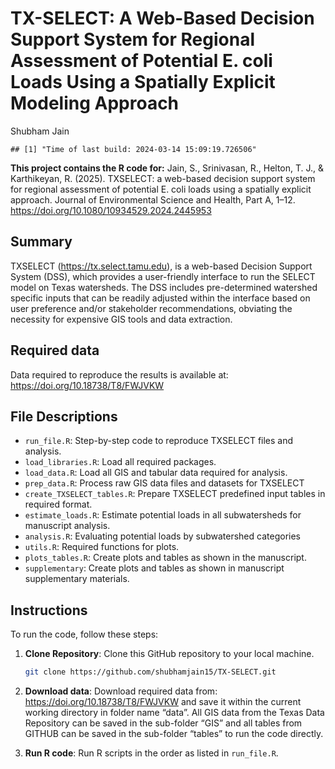 TX-SELECT: A Web-Based Decision Support System for Regional Assessment
of Potential E. coli Loads Using a Spatially Explicit Modeling Approach
================
Shubham Jain

    ## [1] "Time of last build: 2024-03-14 15:09:19.726506"

**This project contains the R code for:** Jain, S., Srinivasan, R., Helton, T. J., & Karthikeyan, R. (2025). TXSELECT: a web-based decision support system for regional assessment of potential E. coli loads using a spatially explicit approach. Journal of Environmental Science and Health, Part A, 1–12. https://doi.org/10.1080/10934529.2024.2445953

## Summary

TXSELECT (<https://tx.select.tamu.edu>), is a web-based Decision Support
System (DSS), which provides a user-friendly interface to run the SELECT
model on Texas watersheds. The DSS includes pre-determined watershed
specific inputs that can be readily adjusted within the interface based
on user preference and/or stakeholder recommendations, obviating the
necessity for expensive GIS tools and data extraction.

## Required data

Data required to reproduce the results is available at:
<https://doi.org/10.18738/T8/FWJVKW>

## File Descriptions

- `run_file.R`: Step-by-step code to reproduce TXSELECT files and
  analysis.
- `load_libraries.R`: Load all required packages.
- `load_data.R`: Load all GIS and tabular data required for analysis.
- `prep_data.R`: Process raw GIS data files and datasets for TXSELECT
- `create_TXSELECT_tables.R`: Prepare TXSELECT predefined input tables
  in required format.
- `estimate_loads.R`: Estimate potential loads in all subwatersheds for
  manuscript analysis.
- `analysis.R`: Evaluating potential loads by subwatershed categories
- `utils.R`: Required functions for plots.
- `plots_tables.R`: Create plots and tables as shown in the manuscript.
- `supplementary`: Create plots and tables as shown in manuscript
  supplementary materials.

## Instructions

To run the code, follow these steps:

1.  **Clone Repository**: Clone this GitHub repository to your local
    machine.

    ``` bash
    git clone https://github.com/shubhamjain15/TX-SELECT.git
    ```

2.  **Download data**: Download required data from:
    <https://doi.org/10.18738/T8/FWJVKW> and save it within the current
    working directory in folder name “data”. All GIS data from the Texas
    Data Repository can be saved in the sub-folder “GIS” and all tables
    from GITHUB can be saved in the sub-folder “tables” to run the code
    directly.

3.  **Run R code**: Run R scripts in the order as listed in
    `run_file.R`.
